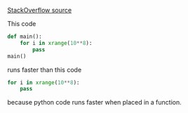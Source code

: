 [StackOverflow source](https://stackoverflow.com/questions/11241523/why-does-python-code-run-faster-in-a-function)

This code
```python
def main():
    for i in xrange(10**8):
        pass
main()
```
runs faster than this code
```python
for i in xrange(10**8):
    pass
```
because python code runs faster when placed in a function.